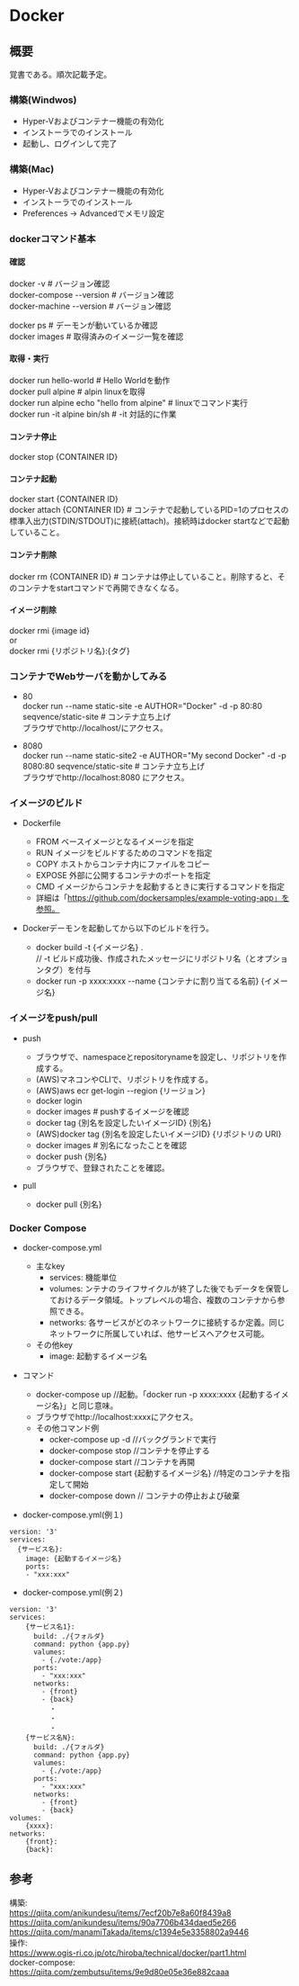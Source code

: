 # Docker

## 概要
覚書である。順次記載予定。

### 構築(Windwos)  
- Hyper-Vおよびコンテナー機能の有効化  
- インストーラでのインストール  
- 起動し、ログインして完了  

### 構築(Mac)  
- Hyper-Vおよびコンテナー機能の有効化  
- インストーラでのインストール  
- Preferences → Advancedでメモリ設定    

### dockerコマンド基本  

#### 確認
docker -v  # バージョン確認  
docker-compose --version    # バージョン確認  
docker-machine --version    # バージョン確認  

docker ps  # デーモンが動いているか確認  
docker images  # 取得済みのイメージ一覧を確認  

#### 取得・実行
docker run hello-world  # Hello Worldを動作   
docker pull alpine  # alpin linuxを取得  
docker run alpine echo "hello from alpine"  # linuxでコマンド実行  
docker run -it alpine bin/sh   # -it 対話的に作業

#### コンテナ停止
docker stop {CONTAINER ID}

#### コンテナ起動
docker start {CONTAINER ID}  
docker attach {CONTAINER ID}  # コンテナで起動しているPID=1のプロセスの標準入出力(STDIN/STDOUT)に接続(attach)。接続時はdocker startなどで起動していること。

#### コンテナ削除
docker rm {CONTAINER ID}  # コンテナは停止していること。削除すると、そのコンテナをstartコマンドで再開できなくなる。  

#### イメージ削除  
docker rmi {image id}  
or  
docker rmi {リポジトリ名}:{タグ}

### コンテナでWebサーバを動かしてみる  
- 80   
docker run --name static-site -e AUTHOR="Docker" -d -p 80:80 seqvence/static-site  # コンテナ立ち上げ   
ブラウザでhttp://localhost/にアクセス。

- 8080   
docker run --name static-site2 -e AUTHOR="My second Docker" -d -p 8080:80 seqvence/static-site  # コンテナ立ち上げ     
ブラウザでhttp://localhost:8080 にアクセス。  

### イメージのビルド
- Dockerfile  
  - FROM	ベースイメージとなるイメージを指定  
  - RUN	イメージをビルドするためのコマンドを指定  
  - COPY	ホストからコンテナ内にファイルをコピー  
  - EXPOSE	外部に公開するコンテナのポートを指定  
  - CMD	イメージからコンテナを起動するときに実行するコマンドを指定  
  - 詳細は「https://github.com/dockersamples/example-voting-app」を参照。  

- Dockerデーモンを起動してから以下のビルドを行う。  
  - docker build -t {イメージ名} .  
    // -t ビルド成功後、作成されたメッセージにリポジトリ名（とオプションタグ）を付与  
  - docker run -p xxxx:xxxx --name {コンテナに割り当てる名前} {イメージ名}    

### イメージをpush/pull
- push  
  - ブラウザで、namespaceとrepositorynameを設定し、リポジトリを作成する。  
  - (AWS)マネコンやCLIで、リポジトリを作成する。   
  - (AWS)aws ecr get-login --region {リージョン}  
  - docker login  
  - docker images  # pushするイメージを確認  
  - docker tag {別名を設定したいイメージID} {別名}  
  - (AWS)docker tag {別名を設定したいイメージID} {リポジトリの URI}  
  - docker images  # 別名になったことを確認  
  - docker push {別名}  
  - ブラウザで、登録されたことを確認。  

- pull  
  - docker pull {別名}  

### Docker Compose
- docker-compose.yml   
  - 主なkey  
    - services: 機能単位  
    - volumes: ンテナのライフサイクルが終了した後でもデータを保管しておけるデータ領域。トップレベルの場合、複数のコンテナから参照できる。  
    - networks: 各サービスがどのネットワークに接続するか定義。同じネットワークに所属していれば、他サービスへアクセス可能。  
  - その他key  
    - image: 起動するイメージ名  

- コマンド
  - docker-compose up  //起動。「docker run -p xxxx:xxxx {起動するイメージ名}」と同じ意味。   
  - ブラウザでhttp://localhost:xxxxにアクセス。
  - その他コマンド例
    - ocker-compose up -d   //バックグランドで実行
    - docker-compose stop  //コンテナを停止する
    - docker-compose start   //コンテナを再開
    - docker-compose start {起動するイメージ名}   //特定のコンテナを指定して開始
    - docker-compose down   // コンテナの停止および破棄


- docker-compose.yml(例１)
```
version: '3'
services:
  {サービス名}:
    image: {起動するイメージ名}
    ports:
    - "xxx:xxx"
```   

- docker-compose.yml(例２)
```
version: '3'
services:
    {サービス名1}:
      build: ./{フォルダ}
      command: python {app.py}
      valumes:
        - {./vote:/app}
      ports:
        - "xxx:xxx"
      networks:
        - {front}
        - {back}
          ・
          ・
          ・
    {サービス名N}:
      build: ./{フォルダ}
      command: python {app.py}
      valumes:
        - {./vote:/app}
      ports:
        - "xxx:xxx"
      networks:
        - {front}
        - {back}
volumes:
    {xxxx}:
networks:
    {front}:
    {back}:
```   



## 参考  
構築:  
https://qiita.com/anikundesu/items/7ecf20b7e8a60f8439a8  
https://qiita.com/anikundesu/items/90a7706b434daed5e266  
https://qiita.com/manamiTakada/items/c1394e5e3358802a9446  
操作:  
https://www.ogis-ri.co.jp/otc/hiroba/technical/docker/part1.html  
docker-compose:   
https://qiita.com/zembutsu/items/9e9d80e05e36e882caaa  
